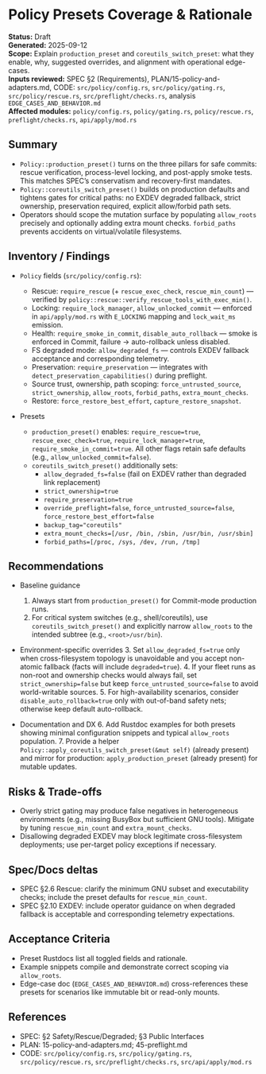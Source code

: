 # Policy Presets Coverage & Rationale

**Status:** Draft  
**Generated:** 2025-09-12  
**Scope:** Explain `production_preset` and `coreutils_switch_preset`: what they enable, why, suggested overrides, and alignment with operational edge-cases.  
**Inputs reviewed:** SPEC §2 (Requirements), PLAN/15-policy-and-adapters.md, CODE: `src/policy/config.rs`, `src/policy/gating.rs`, `src/policy/rescue.rs`, `src/preflight/checks.rs`, analysis `EDGE_CASES_AND_BEHAVIOR.md`  
**Affected modules:** `policy/config.rs`, `policy/gating.rs`, `policy/rescue.rs`, `preflight/checks.rs`, `api/apply/mod.rs`

## Summary

- `Policy::production_preset()` turns on the three pillars for safe commits: rescue verification, process-level locking, and post-apply smoke tests. This matches SPEC’s conservatism and recovery-first mandates.
- `Policy::coreutils_switch_preset()` builds on production defaults and tightens gates for critical paths: no EXDEV degraded fallback, strict ownership, preservation required, explicit allow/forbid path sets.
- Operators should scope the mutation surface by populating `allow_roots` precisely and optionally adding extra mount checks. `forbid_paths` prevents accidents on virtual/volatile filesystems.

## Inventory / Findings

- `Policy` fields (`src/policy/config.rs`):
  - Rescue: `require_rescue` (+ `rescue_exec_check`, `rescue_min_count`) — verified by `policy::rescue::verify_rescue_tools_with_exec_min()`.
  - Locking: `require_lock_manager`, `allow_unlocked_commit` — enforced in `api/apply/mod.rs` with `E_LOCKING` mapping and `lock_wait_ms` emission.
  - Health: `require_smoke_in_commit`, `disable_auto_rollback` — smoke is enforced in Commit, failure → auto-rollback unless disabled.
  - FS degraded mode: `allow_degraded_fs` — controls EXDEV fallback acceptance and corresponding telemetry.
  - Preservation: `require_preservation` — integrates with `detect_preservation_capabilities()` during preflight.
  - Source trust, ownership, path scoping: `force_untrusted_source`, `strict_ownership`, `allow_roots`, `forbid_paths`, `extra_mount_checks`.
  - Restore: `force_restore_best_effort`, `capture_restore_snapshot`.

- Presets
  - `production_preset()` enables: `require_rescue=true`, `rescue_exec_check=true`, `require_lock_manager=true`, `require_smoke_in_commit=true`. All other flags retain safe defaults (e.g., `allow_unlocked_commit=false`).
  - `coreutils_switch_preset()` additionally sets:
    - `allow_degraded_fs=false` (fail on EXDEV rather than degraded link replacement)
    - `strict_ownership=true`
    - `require_preservation=true`
    - `override_preflight=false`, `force_untrusted_source=false`, `force_restore_best_effort=false`
    - `backup_tag="coreutils"`
    - `extra_mount_checks=[/usr, /bin, /sbin, /usr/bin, /usr/sbin]`
    - `forbid_paths=[/proc, /sys, /dev, /run, /tmp]`

## Recommendations

- Baseline guidance
  1. Always start from `production_preset()` for Commit-mode production runs.
  2. For critical system switches (e.g., shell/coreutils), use `coreutils_switch_preset()` and explicitly narrow `allow_roots` to the intended subtree (e.g., `<root>/usr/bin`).

- Environment-specific overrides
  3. Set `allow_degraded_fs=true` only when cross-filesystem topology is unavoidable and you accept non-atomic fallback (facts will include `degraded=true`).
  4. If your fleet runs as non-root and ownership checks would always fail, set `strict_ownership=false` but keep `force_untrusted_source=false` to avoid world-writable sources.
  5. For high-availability scenarios, consider `disable_auto_rollback=true` only with out-of-band safety nets; otherwise keep default auto-rollback.

- Documentation and DX
  6. Add Rustdoc examples for both presets showing minimal configuration snippets and typical `allow_roots` population.
  7. Provide a helper `Policy::apply_coreutils_switch_preset(&mut self)` (already present) and mirror for production: `apply_production_preset` (already present) for mutable updates.

## Risks & Trade-offs

- Overly strict gating may produce false negatives in heterogeneous environments (e.g., missing BusyBox but sufficient GNU tools). Mitigate by tuning `rescue_min_count` and `extra_mount_checks`.
- Disallowing degraded EXDEV may block legitimate cross-filesystem deployments; use per-target policy exceptions if necessary.

## Spec/Docs deltas

- SPEC §2.6 Rescue: clarify the minimum GNU subset and executability checks; include the preset defaults for `rescue_min_count`.
- SPEC §2.10 EXDEV: include operator guidance on when degraded fallback is acceptable and corresponding telemetry expectations.

## Acceptance Criteria

- Preset Rustdocs list all toggled fields and rationale.
- Example snippets compile and demonstrate correct scoping via `allow_roots`.
- Edge-case doc (`EDGE_CASES_AND_BEHAVIOR.md`) cross-references these presets for scenarios like immutable bit or read-only mounts.

## References

- SPEC: §2 Safety/Rescue/Degraded; §3 Public Interfaces
- PLAN: 15-policy-and-adapters.md; 45-preflight.md
- CODE: `src/policy/config.rs`, `src/policy/gating.rs`, `src/policy/rescue.rs`, `src/preflight/checks.rs`, `src/api/apply/mod.rs`
